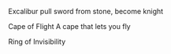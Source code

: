 
Excalibur 
pull sword from stone, become knight


Cape of Flight
A cape that lets you fly

Ring of Invisibility